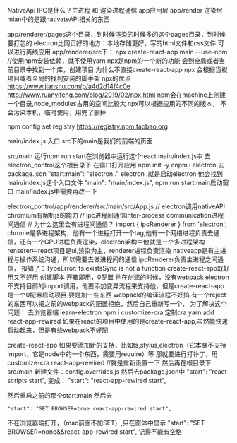 NativeApi IPC是什么？主进程 和 渲染进程通信
app应用层
app/render 渲染层
mian中的是跟nativateAPI相关的东西

app/renderer/pages这个目录，到时候渲染的时候多的这个pages目录，到时候要打包的
electron比网页好的地方：本地存储更好，写的html文件和css文件 可以进行离线应用
app/renderer/src下：
npx create-react-app main --use-npm //使用npm安装依赖，就不使用yarn
npx是npm的一个新的功能
会到全局或者当前目录中找到一个库，创建项目
为什么不直接create-react-app
npx 会根据当权项目或者全局的找到安装的脚手架
npx的优点
https://www.jianshu.com/p/a4d2d14f4c0e
http://www.ruanyifeng.com/blog/2019/02/npx.html
npm会在machine上创建一个目录,node_modules占用的空间比较大
npx可以根据应用的不同的版本， 不会污染本机，临时使用，用完了删掉

npm config set registry https://registry.npm.taobao.org

main/index.js 入口
src下的main是我们的前端的页面 

src/main 运行npm run start在浏览器中运行这个react
main/index.js中 去electron_control这个根目录下 在窗口打开应用
npm init -y
cnpm i electron
去package.json
    "start:main": "electron ."
electron .就是启动electron 他会找到main/index.js这个入口文件
  "main": "main/index.js",
npm run start:main启动窗口
main/index.js中需要再改一下

electron_control/app/renderer/src/main/src/App.js
// electron调用nativeAPI chromium有解析js的能力
// ipc进程间通信inter-process communication进程间通信 
// 为什么这里会有进程间通信？
import { ipcRenderer } from 'electron';
chrome是多进程架构，他有一个进程打开一个tag,他有一个网络进程负责去通信，还有一个GPU进程负责渲染，electron架构中他就是一个多进程架构
renserer中react项目是ui,渲染为主，renderer进程负责渲染
nativeapp是有主进程与操作系统沟通，所以需要去做进程间的通信
ipcRenderer负责主进程之间通信，
报错了：TypeError: fs.existsSync is not a function
create-react-app既好用又不好用 创建脚本 开箱即用，0配置
他在创建的时候，没有webpack
electron不支持目前的import调用，他要添加变异流程来支持他，但是create-react-app是一个0配置启动项目
要是加一些东西 webpack的编译流程不好搞 有一个reject的东西可以把之前的webpack的配置拒绝，然后自己重新写一个，
为了解决这个问题：
去浏览器端 learn-electron
npm i customize-cra 定制cra
yarn add react-app-rewired
如果在react的项目中使用的是create-react-app,虽然能快速启动起来，但是有些webpack不好配

create-react-app
如果要添加新的支持，比如ts,stylus,electron（它本身不支持import，它是node中的一个东西，需要用require）等
那就要进行打补丁，用
customize-cra
react-app-rewired //就是重新设置一下
然后再在根目录下src/main
新建文件：config.overrides.js
然后去package.json中
    "start": "react-scripts start",
变成：
    "start": "react-app-rewired start",

然后重启之前的那个start:main
然后去

    "start": "SET BROWSER=true react-app-rewired start",
不在浏览器端打开，（mac前面不加SET）,只在窗体中显示
    "start": "SET BROWSER=none&&react-app-rewired start",
    记得不能有空格

